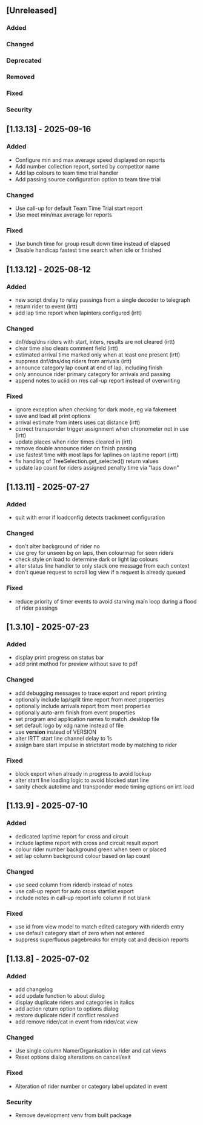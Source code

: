 ## [Unreleased]

### Added

### Changed

### Deprecated

### Removed

### Fixed

### Security

## [1.13.13] - 2025-09-16

### Added

   - Configure min and max average speed displayed on reports
   - Add number collection report, sorted by competitor name
   - Add lap colours to team time trial handler
   - Add passing source configuration option to team time trial

### Changed

   - Use call-up for default Team Time Trial start report
   - Use meet min/max average for reports

### Fixed

   - Use bunch time for group result down time instead of elapsed
   - Disable handicap fastest time search when idle or finished

## [1.13.12] - 2025-08-12

### Added

   - new script drelay to relay passings from a single decoder to telegraph
   - return rider to event (irtt)
   - add lap time report when lapinters configured (irtt)

### Changed

   - dnf/dsq/dns riders with start, inters, results are not cleared (irtt)
   - clear time also clears comment field (irtt)
   - estimated arrival time marked only when at least one present (irtt)
   - suppress dnf/dns/dsq riders from arrivals (irtt)
   - announce category lap count at end of lap, including finish
   - only announce rider primary category for arrivals and passing
   - append notes to uciid on rms call-up report instead of overwriting

### Fixed

   - ignore exception when checking for dark mode, eg via fakemeet
   - save and load all print options
   - arrival estimate from inters uses cat distance (irtt)
   - correct transponder trigger assignment when chronometer not in use (irtt)
   - update places when rider times cleared in (irtt)
   - remove double announce rider on finish passing
   - use fastest time with most laps for laplines on laptime report (irtt)
   - fix handling of TreeSelection.get_selected() return values
   - update lap count for riders assigned penalty time via "laps down"

## [1.13.11] - 2025-07-27

### Added

   - quit with error if loadconfig detects trackmeet configuration

### Changed

   - don't alter background of rider no
   - use grey for unseen bg on laps, then colourmap for seen riders
   - check style on load to determine dark or light lap colours
   - alter status line handler to only stack one message from each context
   - don't queue request to scroll log view if a request is already queued

### Fixed

   - reduce priority of timer events to avoid starving main loop
     during a flood of rider passings

## [1.3.10] - 2025-07-23

### Added

   - display print progress on status bar
   - add print method for preview without save to pdf

### Changed

   - add debugging messages to trace export and report printing
   - optionally include lap/split time report from meet properties
   - optionally include arrivals report from meet properties
   - optionally auto-arm finish from event properties
   - set program and application names to match .desktop file
   - set default logo by xdg name instead of file
   - use __version__ instead of VERSION
   - alter IRTT start line channel delay to 1s
   - assign bare start impulse in strictstart mode by matching to rider

### Fixed

   - block export when already in progress to avoid lockup
   - alter start line loading logic to avoid blocked start line
   - sanity check autotime and transponder mode timing options on irtt load

## [1.13.9] - 2025-07-10

### Added

   - dedicated laptime report for cross and circuit
   - include laptime report with cross and circuit result export
   - colour rider number background green when seen or placed
   - set lap column background colour based on lap count

### Changed

   - use seed column from riderdb instead of notes
   - use call-up report for auto cross startlist export
   - include notes in call-up report info column if not blank

### Fixed

   - use id from view model to match edited category with riderdb entry
   - use default category start of zero when not entered
   - suppress superfluous pagebreaks for empty cat and decision reports

## [1.13.8] - 2025-07-02

### Added

   - add changelog
   - add update function to about dialog
   - display duplicate riders and categories in italics
   - add action return option to options dialog
   - restore duplicate rider if conflict resolved
   - add remove rider/cat in event from rider/cat view

### Changed

   - Use single column Name/Organisation in rider and cat views
   - Reset options dialog alterations on cancel/exit

### Fixed

   - Alteration of rider number or category label updated in event

### Security

   - Remove development venv from built package
